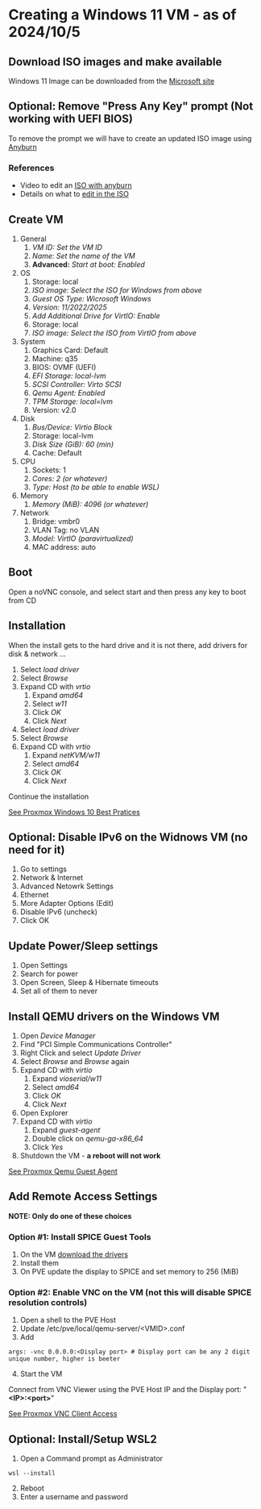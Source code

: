 # Creating a Windows 11 VM - as of 2024/10/5

##  Download ISO images and make available

Windows 11 Image can be downloaded from the [Microsoft site](https://www.microsoft.com/en-us/software-download/windows11)

## Optional: Remove "Press Any Key" prompt (Not working with UEFI BIOS)

To remove the prompt we will have to create an updated ISO image using [Anyburn](https://www.anyburn.com/download.php)

### References

- Video to edit an [ISO with anyburn](https://www.google.com/search?q=best+way+to+add+files+to+windows+11+iso&sca_esv=4614768026efb3bf&sxsrf=ADLYWIJDTqLM31Sl0GKDer0inVc2DNIRbw%3A1728323621695&ei=JSAEZ5WZKv-MwbkP3_XmkAU&ved=0ahUKEwjVv5yc6_yIAxV_RjABHd-6GVIQ4dUDCA8&uact=5&oq=best+way+to+add+files+to+windows+11+iso&gs_lp=Egxnd3Mtd2l6LXNlcnAiJ2Jlc3Qgd2F5IHRvIGFkZCBmaWxlcyB0byB3aW5kb3dzIDExIGlzbzIIEAAYgAQYogQyCBAAGIAEGKIEMggQABiABBiiBDIIEAAYgAQYogQyCBAAGIAEGKIESKQ4ULIFWKwpcAF4AZABAJgBywGgAdkLqgEFMi45LjG4AQPIAQD4AQGYAgygArAKwgIKEAAYsAMY1gQYR8ICCBAhGKABGMMEwgIKECEYoAEYwwQYCpgDAIgGAZAGCJIHBDIuMTCgB6Qp&sclient=gws-wiz-serp#fpstate=ive&vld=cid:b8c2e392,vid:RRUmTxOX1KE,st:0)
- Details on what to [edit in the ISO](https://scadminsblog.wordpress.com/2017/05/18/how-to-remove-the-message-press-any-key-to-boot-from-cd-or-dvd-with-powershell/)

## Create VM

1. General
    1. *VM ID: Set the VM ID*
    2. *Name: Set the name of the VM*
    3. **Advanced:** *Start at boot: Enabled*
2. OS
    1. Storage: local
    2. *ISO image: Select the ISO for Windows from above*
    3. *Guest OS Type: Wicrosoft Windows*
    4. *Version: 11/2022/2025*
    5. *Add Additional Drive for VirtIO: Enable*
    6. Storage: local
    7. *ISO image: Select the ISO from VirtIO from above*
3. System
    1. Graphics Card: Default
    2. Machine: q35
    3. BIOS: OVMF (UEFI)
    4. *EFI Storage: local-lvm*
    5. *SCSI Controller: Virto SCSI*
    6. *Qemu Agent: Enabled*
    7. *TPM Storage: local=lvm*
    8. Version: v2.0
4. Disk
    1. *Bus/Device: Virtio Block*
    2. Storage: local-lvm
    3. *Disk Size (GiB): 60 (min)*
    4. Cache: Default
5. CPU
    1. Sockets: 1
    2. *Cores: 2 (or whatever)*
    3. *Type: Host (to be able to enable WSL)*
6. Memory
    1. *Memory (MiB): 4096 (or whatever)*
7. Network
    1. Bridge: vmbr0
    2. VLAN Tag: no VLAN
    3. *Model: VirtIO (paravirtualized)*
    4. MAC address: auto


## Boot

Open a noVNC console, and select start and then press any key to boot from CD

## Installation

When the install gets to the hard drive and it is not there, add drivers for disk & network ...

1. Select *load driver*
2. Select *Browse*
3. Expand CD with *vrtio*
    1. Expand *amd64*
    2. Select *w11*
    3. Click *OK*
    4. Click *Next*
4. Select *load driver*
5. Select *Browse*
6. Expand CD with *vrtio*
    1. Expand *netKVM/w11*
    2. Select *amd64*
    3. Click *OK*
    4. Click *Next*

Continue the installation

[See Proxmox Windows 10 Best Pratices](https://pve.proxmox.com/wiki/Windows_10_guest_best_practices)

## Optional: Disable IPv6 on the Widnows VM (no need for it)

1. Go to settings
2. Network & Internet
3. Advanced Netowrk Settings
4. Ethernet
5. More Adapter Options (Edit)
6. Disable IPv6 (uncheck)
7. Click OK

## Update Power/Sleep settings

1. Open Settings
2. Search for power
3. Open Screen, Sleep & Hibernate timeouts
4. Set all of them to never

## Install QEMU drivers on the Windows VM

1. Open *Device Manager*
2. Find "PCI Simple Communications Controller"
3. Right Click and select *Update Driver*
4. Select *Browse* and *Browse* again
5. Expand CD with *virtio*
    1. Expand *vioserial/w11*
    2. Select *amd64*
    3. Click *OK*
    4. Click *Next*
6. Open Explorer
7. Expand CD with *virtio*
    1. Expand *guest-agent*
    2. Double click on *qemu-ga-x86_64*
    3. Click *Yes*
8. Shutdown the VM - **a reboot will not work**

[See Proxmox Qemu Guest Agent](https://pve.proxmox.com/wiki/Qemu-guest-agent)

## Add Remote Access Settings

**NOTE: Only do one of these choices**

### Option #1: Install SPICE Guest Tools

1. On the VM [download the drivers](https://www.spice-space.org/download/windows/spice-guest-tools/spice-guest-tools-latest.exe)
2. Install them
3. On PVE update the display to SPICE and set memory to 256 \(MiB\)


### Option #2: Enable VNC on the VM (not this will disable SPICE resolution controls)

1. Open a shell to the PVE Host
2. Update /etc/pve/local/qemu-server/\<VMID\>.conf
3. Add
```
args: -vnc 0.0.0.0:<Display port> # Display port can be any 2 digit unique number, higher is beeter
```
4. Start the VM

Connect from VNC Viewer using the PVE Host IP and the Display port: "**\<IP\>:\<port\>**"

[See Proxmox VNC Client Access](https://pve.proxmox.com/wiki/VNC_Client_Access)

## Optional: Install/Setup WSL2

1. Open a Command prompt as Administrator
```
wsl --install
```
2. Reboot
3. Enter a username and password
